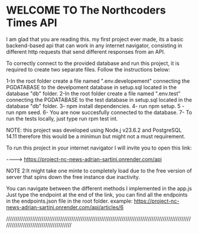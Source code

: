 # WELCOME TO The Northcoders Times API
 I am glad that you are reading this. my first project ever made, its a basic backend-based api that can work in any internet navigator, consisting in different http requests that send different responses from an API.

To correctly connect to the provided database and run this project, it is required to create two separate files. Follow the instructions below:

1-In the root folder create a file named ".env.developement" connecting the PGDATABASE to the develpoment database in setup.sql located in the database "db" folder.
2-In the root folder create a file named ".env.test" connecting the PGDATABASE to the test database in setup.sql located in the database "db" folder.
3- npm install dependencies.
4- run npm setup.
5 -run npm seed.
6- You are now succesfully connected to the database.
7- To run the tests locally, just type run rpm test int.

NOTE: this project was developed using Node.j v23.6.2 and PostgreSQL 14.11 therefore this would be a minimun but might not a must requirement.

To run this project in your internet navigator I will invite you to open this link:

----> https://project-nc-news-adrian-sartini.onrender.com/api

NOTE 2:It might take one minte to completely load due to the free version of server that spins down the free instance due inactivity.

You can navigate between the different methods I implemented in the app.js
Just type the endpoint at the end of the link, you can find all the endpoints in the endpoints.json file in the root folder.
example:  https://project-nc-news-adrian-sartini.onrender.com/api/articles/6



//////////////////////////////////////////////////////////////////////////////////////////////////////////////////////////////////////